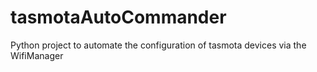 # tasmotaAutoCommander
Python project to automate the configuration of tasmota devices via the WifiManager
